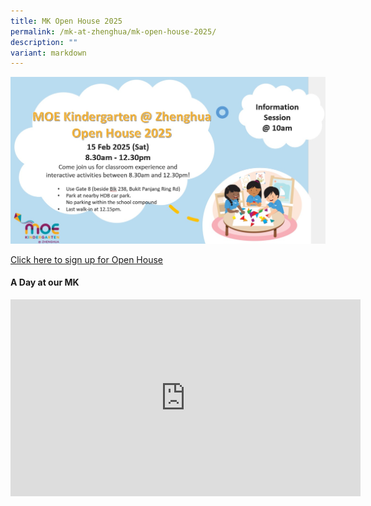 ```yaml
---
title: MK Open House 2025
permalink: /mk-at-zhenghua/mk-open-house-2025/
description: ""
variant: markdown
---
```

![](/images/MK%20Photos/mk_2025_open_house.jpg)

[Click here to sign up for Open House](https://go.gov.sg/mkoh2025)<br>


#### A Day at our MK
<p></p><div class="iframe-wrapper">
<iframe height="315" width="560" allowfullscreen="true" frameborder="0" src="https://www.youtube.com/embed/AYt1smH3iNg"></iframe>
</div>
<p></p>